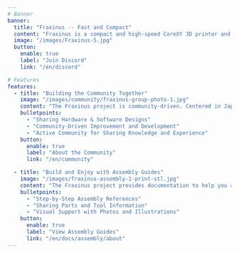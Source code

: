 ```yaml
---
# Banner
banner:
  title: "Fraxinus -- Fast and Compact"
  content: "Fraxinus is a compact and high-speed CoreXY 3D printer and digital fabrication machine project. We have various versions like the [Enclosure](./docs/enclosure), [Trident](./docs/trident), [Flying Gantry](./docs/flying-gantry), and [Micro 3D Printer](./docs/micro-printers). Many people are enjoying learning hardware and software through development and customization. If you are interested, we would love for you to join us, share knowledge, and connect with others who share your passion!"
  image: "/images/Fraxinus-5.jpg"
  button:
    enable: true
    label: "Join Discord"
    link: "/en/discord"

# Features
features:
  - title: "Building the Community Together"
    image: "/images/community/fraxinus-group-photo-1.jpg"
    content: "The Fraxinus project is community-driven. Centered in Japan, engineers, makers, and enthusiasts from around the world share designs, help each other with issues, and enjoy life with fabrication machines while exchanging information."
    bulletpoints:
      - "Sharing Hardware & Software Designs"
      - "Community-Driven Improvement and Development"
      - "Active Community for Sharing Knowledge and Experience"
    button:
      enable: true
      label: "About the Community"
      link: "/en/community"

  - title: "Build and Enjoy with Assembly Guides"
    image: "/images/fraxinus-assembly-1-print-stl.jpg"
    content: "The Fraxinus project provides documentation to help you assemble your Fraxinus. We strive to make the assembly process enjoyable for participants by providing step-by-step explanations and sharing necessary information. Why not pick up the guides and start building together with fellow community members?<br>Please note that some parts are currently assumed to be sourced within Japan. For more details, please ask on [Discord](/discord)."
    bulletpoints:
      - "Step-by-Step Assembly References"
      - "Sharing Parts and Tool Information"
      - "Visual Support with Photos and Illustrations"
    button:
      enable: true
      label: "View Assembly Guides"
      link: "/en/docs/assembly/about"
---
```

